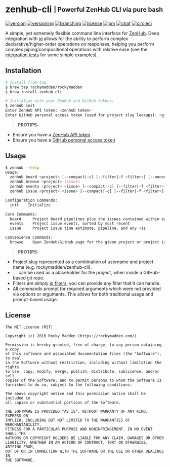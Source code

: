 # zenhub-cli <sub><sup>| Powerful ZenHub CLI via pure bash</sup></sub>
[![version](http://img.shields.io/badge/version-v0.0.0-blue.svg)](https://github.com/rockymadden/zenhub-cli/releases)
[![versioning](http://img.shields.io/badge/versioning-semver-blue.svg)](http://semver.org)
[![branching](http://img.shields.io/badge/branching-github%20flow-f14e32.svg)](https://guides.github.com/introduction/flow/)
[![license](http://img.shields.io/badge/license-mit-3da639.svg)](https://opensource.org/licenses/MIT)
[![pm](http://img.shields.io/badge/pm-zenhub-3f4d9c.svg)](https://www.zenhub.io)
[![chat](http://img.shields.io/badge/chat-slack-e01563.svg)](https://rockymadden-slack.herokuapp.com)
[![circleci](http://img.shields.io/badge/circleci-passing-brightgreen.svg)](https://circleci.com/gh/rockymadden/zenhub-cli)

A simple, yet extremely flexible command line interface for [ZenHub](https://www.zenhub.io). Deep
integration with [jq](https://github.com/stedolan/jq) allows for the ability to perform complex
declarative/higher-order operations on responses, helping you perform complex piping/compositional
operations with relative ease (see the [integration tests](test/integration) for some simple
examples).

## Installation
```bash
# Install from tap:
$ brew tap rockymadden/rockymadden
$ brew install zenhub-cli

# Initialize with your ZenHub and GitHub tokens:
$ zenhub init
Enter ZenHub API token: <zenhub token>
Enter GitHub personal access token (used for project slug lookups): <github token>
```

> __PROTIPS:__
* Ensure you have a [ZenHub API token](https://dashboard.zenhub.io/#/settings)
* Ensure you have a [GitHub personal access token](https://github.com/settings/tokens)

## Usage
```bash
$ zenhub --help
Usage:
  zenhub board <project> [--compact|-c] [--filter|-f <filter>] [--monochrome|-m]
  zenhub browse <project> [issue]
  zenhub events <project> <issue> [--compact|-c] [--filter|-f <filter>] [--monochrome|-m]
  zenhub issue <project> <issue> [--compact|-c] [--filter|-f <filter>] [--monochrome|-m]

Configuration Commands:
  init    Initialize

Core Commands:
  board     Project board pipelines plus the issues contained within each pipeline
  events    Project issue events, sorted by most recent
  issue     Project issue time estimate, pipeline, and any +1s

Convenience Commands:
  browse    Open ZenHub/GitHub page for the given project or project issue
```

> __PROTIPS:__
* Project slug represented as a combination of username and project name
(e.g. rockymadden/zenhub-cli).
* `--` can be used as a placeholder for the project, when inside a GitHub-based git repo.
* Filters are simply [jq filters](https://stedolan.github.io/jq/manual/), you can provide any filter
that it can handle.
* All commands prompt for required arguments which were not provided via options or arguments. This
allows for both traditional usage and prompt-based usage.

## License
```
The MIT License (MIT)

Copyright (c) 2016 Rocky Madden (https://rockymadden.com/)

Permission is hereby granted, free of charge, to any person obtaining a copy
of this software and associated documentation files (the "Software"), to deal
in the Software without restriction, including without limitation the rights
to use, copy, modify, merge, publish, distribute, sublicense, and/or sell
copies of the Software, and to permit persons to whom the Software is
furnished to do so, subject to the following conditions:

The above copyright notice and this permission notice shall be included in
all copies or substantial portions of the Software.

THE SOFTWARE IS PROVIDED "AS IS", WITHOUT WARRANTY OF ANY KIND, EXPRESS OR
IMPLIED, INCLUDING BUT NOT LIMITED TO THE WARRANTIES OF MERCHANTABILITY,
FITNESS FOR A PARTICULAR PURPOSE AND NONINFRINGEMENT. IN NO EVENT SHALL THE
AUTHORS OR COPYRIGHT HOLDERS BE LIABLE FOR ANY CLAIM, DAMAGES OR OTHER
LIABILITY, WHETHER IN AN ACTION OF CONTRACT, TORT OR OTHERWISE, ARISING FROM,
OUT OF OR IN CONNECTION WITH THE SOFTWARE OR THE USE OR OTHER DEALINGS IN
THE SOFTWARE.
```
